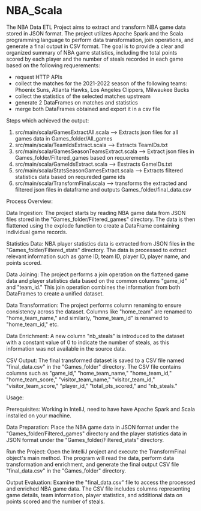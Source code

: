 # NBA_Scala

The NBA Data ETL Project aims to extract and transform NBA game data stored in JSON format. The project utilizes Apache Spark and the Scala programming language to perform data transformation, join operations, and generate a final output in CSV format. The goal is to provide a clear and organized summary of NBA game statistics, including the total points scored by each player and the number of steals recorded in each game based on the following requerements:
 - request HTTP APIs
 - collect the matches for the 2021-2022 season of the following teams: Phoenix Suns, Atlanta Hawks, Los Angeles Clippers, Milwaukee Bucks
 - collect the statistics of the selected matches upstream
 - generate 2 DataFrames on matches and statistics
 - merge both DataFrames obtained and export it in a csv file

Steps which achieved the output:
1. src/main/scala/GamesExtractAll.scala --> Extracts json files for all games data in Games_folder/All_games 
2. src/main/scala/TeamIdsExtract.scala --> Extracts TeamIDs.txt
4. src/main/scala/GamesSeasonTeamsExtract.scala --> Extract json files in Games_folder/Filtered_games based on requerements
5. src/main/scala/GameIdsExtract.scala --> Exstracts GameIDs.txt
6. src/main/scala/StatsSeasonGamesExtract.scala --> Extracts filtered statistics data based on requreded game ids 
7. src/main/scala/TransformFinal.scala --> transforms the extracted and filtered json files in dataframe and outputs Games_folder/final_data.csv

Process Overview:

Data Ingestion: The project starts by reading NBA game data from JSON files stored in the "Games_folder/Filtered_games" directory. The data is then flattened using the explode function to create a DataFrame containing individual game records.

Statistics Data: NBA player statistics data is extracted from JSON files in the "Games_folder/Filtered_stats" directory. The data is processed to extract relevant information such as game ID, team ID, player ID, player name, and points scored.

Data Joining: The project performs a join operation on the flattened game data and player statistics data based on the common columns "game_id" and "team_id." This join operation combines the information from both DataFrames to create a unified dataset.

Data Transformation: The project performs column renaming to ensure consistency across the dataset. Columns like "home_team" are renamed to "home_team_name," and similarly, "home_team_id" is renamed to "home_team_id," etc.

Data Enrichment: A new column "nb_steals" is introduced to the dataset with a constant value of 0 to indicate the number of steals, as this information was not available in the source data.

CSV Output: The final transformed dataset is saved to a CSV file named "final_data.csv" in the "Games_folder" directory. The CSV file contains columns such as "game_id," "home_team_name," "home_team_id," "home_team_score," "visitor_team_name," "visitor_team_id," "visitor_team_score," "player_id," "total_pts_scored," and "nb_steals."

Usage:

Prerequisites: Working in IntellJ, need to have have Apache Spark and Scala installed on your machine.

Data Preparation: Place the NBA game data in JSON format under the "Games_folder/Filtered_games" directory and the player statistics data in JSON format under the "Games_folder/Filtered_stats" directory.

Run the Project: Open the IntelliJ project and execute the TransformFinal object's main method. The program will read the data, perform data transformation and enrichment, and generate the final output CSV file "final_data.csv" in the "Games_folder" directory.

Output Evaluation: Examine the "final_data.csv" file to access the processed and enriched NBA game data. The CSV file includes columns representing game details, team information, player statistics, and additional data on points scored and the number of steals.
